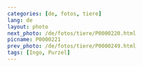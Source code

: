 ```yaml
---
categories: [de, fotos, tiere]
lang: de
layout: photo
next_photo: /de/fotos/tiere/P0000220.html
picname: P0000221
prev_photo: /de/fotos/tiere/P0000249.html
tags: [Ingo, Purzel]
---
```

